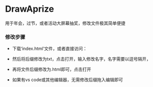 # DrawAprize
用于年会，过节，或者活动大屏幕抽奖，修改文件极其简单便捷

### 修改步骤
* 下载‘index.html’文件，或者直接访问：
* 然后将后缀修改为txt，点击打开，输入修改名字，名字需要以逗号隔开，
* 再将文件后缀修改为.html即可，点击打开

* 如果有vs code或其他编辑器，无需修改后缀拖入编辑即可

